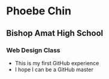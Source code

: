 # Phoebe Chin
## Bishop Amat High School
### Web Design Class
- This is my first GitHub experience
- I hope I can be a GitHub master
